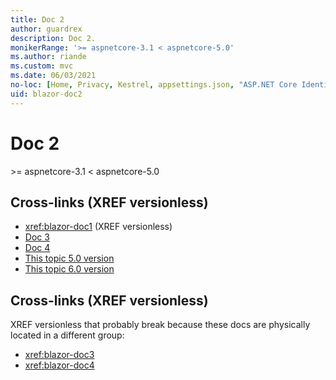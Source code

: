 ```yaml
---
title: Doc 2
author: guardrex
description: Doc 2.
monikerRange: '>= aspnetcore-3.1 < aspnetcore-5.0'
ms.author: riande
ms.custom: mvc
ms.date: 06/03/2021
no-loc: [Home, Privacy, Kestrel, appsettings.json, "ASP.NET Core Identity", cookie, Cookie, Blazor, "Blazor Server", "Blazor WebAssembly", "Identity", "Let's Encrypt", Razor, SignalR]
uid: blazor-doc2
---
```

# Doc 2

&gt;= aspnetcore-3.1 &lt; aspnetcore-5.0

## Cross-links (XREF versionless)

* <xref:blazor-doc1> (XREF versionless)
* [Doc 3](/aspnet/core/blazor/doc3)
* [Doc 4](/aspnet/core/blazor/doc4)
* [This topic 5.0 version](?view=aspnetcore-5.0&preserve-view=true)
* [This topic 6.0 version](?view=aspnetcore-6.0&preserve-view=true)

## Cross-links (XREF versionless)

XREF versionless that probably break because these docs are physically located in a different group:

* <xref:blazor-doc3>
* <xref:blazor-doc4>
